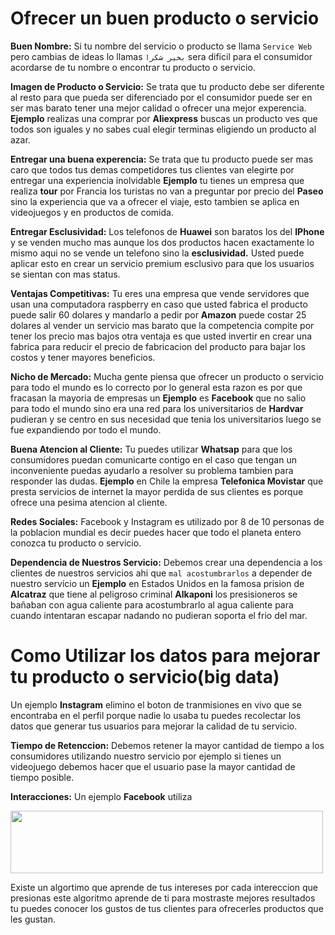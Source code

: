 # Ofrecer un buen producto o servicio


**Buen Nombre:** Si tu nombre del servicio o producto se llama ``Service Web`` pero cambias de ideas lo llamas ```بخير شكرا``` sera dificil para el consumidor acordarse de tu nombre o encontrar tu producto o servicio. 

**Imagen de Producto o Servicio:** Se trata que tu producto debe ser diferente al resto para que pueda ser diferenciado por el consumidor puede ser en ser mas barato tener una mejor calidad o ofrecer una mejor experencia. **Ejemplo** realizas una comprar por **Aliexpress** buscas un producto ves que todos son iguales y no sabes cual elegir terminas eligiendo un producto al azar.

**Entregar una buena experencia:** Se trata que tu producto puede ser mas caro que todos tus demas competidores tus clientes van elegirte por entregar una experiencia inolvidable **Ejemplo** tu tienes un empresa que realiza **tour** por Francia los turistas no van a preguntar por precio del **Paseo** sino la experiencia que va a ofrecer el viaje, esto tambien se aplica en videojuegos y en productos de comida. 

**Entregar Esclusividad:** Los telefonos de **Huawei** son baratos los del **IPhone** y se venden mucho mas aunque los dos productos hacen exactamente lo mismo aqui no se vende un telefono sino la **esclusividad.** Usted puede aplicar esto en crear un servicio premium esclusivo para que los usuarios se sientan con mas status.

**Ventajas Competitivas:** Tu eres una empresa que vende servidores que usan una computadora raspberry en caso que usted fabrica el producto puede salir 60 dolares y mandarlo a pedir por **Amazon** puede costar 25 dolares al vender un servicio mas barato que la competencia compite por tener los precio mas bajos otra ventaja es que usted invertir en crear una fabrica para reducir el precio de fabricacion del producto para bajar los costos y tener mayores beneficios.

**Nicho de Mercado:** Mucha gente piensa que ofrecer un producto o servicio para todo el mundo es lo correcto por lo general esta razon es por que fracasan la mayoria de empresas un **Ejemplo** es **Facebook** que no salio para todo el mundo sino era una red para los universitarios de **Hardvar** pudieran y se centro en sus necesidad que tenia los universitarios luego se fue expandiendo por todo el mundo.

**Buena Atencion al Cliente:** Tu puedes utilizar **Whatsap** para que los consumidores puedan comunicarte contigo en el caso que tengan un inconveniente puedas ayudarlo a resolver su problema tambien para responder las dudas. **Ejemplo** en Chile la empresa **Telefonica Movistar** que presta servicios de internet la mayor perdida de sus clientes es porque ofrece una pesima atencion al cliente.

**Redes Sociales:** Facebook y Instagram es utilizado por 8 de 10 personas de la poblacion mundial es decir puedes hacer que todo el planeta entero conozca tu producto o servicio.

**Dependencia de Nuestros Servicio:** Debemos crear una dependencia a los clientes de nuestros servicios ahi que ```mal acostumbrarlos``` a depender de nuestro servicio un  **Ejemplo** en Estados Unidos en la famosa prision de **Alcatraz** que tiene al peligroso criminal **Alkaponi** los presisioneros se bañaban con agua caliente para acostumbrarlo al agua caliente para cuando intentaran escapar nadando no pudieran soporta el frio del mar.

# Como Utilizar los datos para mejorar tu producto o servicio(big data)

Un ejemplo **Instagram** elimino el boton de tranmisiones en vivo que se encontraba en el perfil porque nadie lo usaba tu puedes recolectar los datos que generar tus usuarios para mejorar la calidad de tu servicio.

**Tiempo de Retenccion:** Debemos retener la mayor cantidad de tiempo a los consumidores utilizando nuestro servicio por ejemplo si tienes un videojuego debemos hacer que el usuario pase la mayor cantidad de tiempo posible.

**Interacciones:** Un ejemplo **Facebook** utiliza 

<img src="https://github.com/IDiegoUlises/Ofrecer-un-Servicio-y-Analizar-los-Datos/blob/master/images/emoticon-facebook.gif" width="500" height="100" />

Existe un algortimo que aprende de tus intereses por cada intereccion que presionas este algoritmo aprende de ti para mostraste mejores resultados tu puedes conocer los gustos de tus clientes para ofrecerles productos que les gustan.



